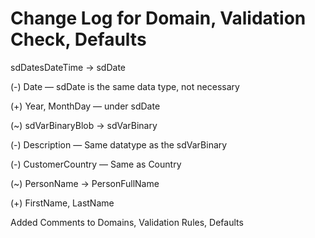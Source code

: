 # Change Log for Domain, Validation Check, Defaults

sdDatesDateTime → sdDate

(-) Date — sdDate is the same data type, not necessary

(+) Year, MonthDay — under sdDate

(~) sdVarBinaryBlob → sdVarBinary

(-) Description — Same datatype as the sdVarBinary

(-) CustomerCountry — Same as Country

(~) PersonName → PersonFullName

(+) FirstName, LastName

Added Comments to Domains, Validation Rules, Defaults
